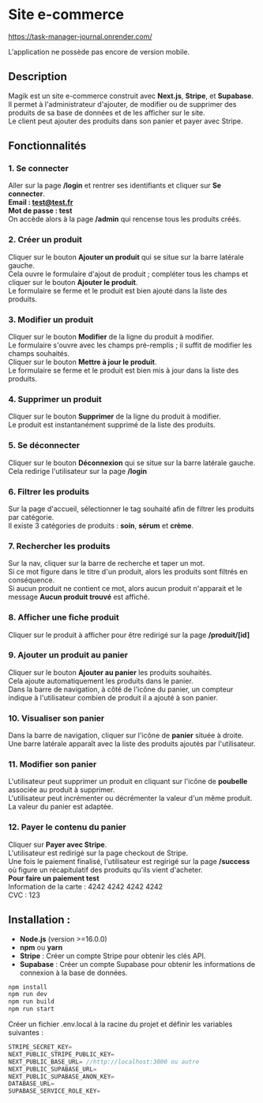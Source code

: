 # Site e-commerce

https://task-manager-journal.onrender.com/

L'application ne possède pas encore de version mobile.



## Description

Magik est un site e-commerce construit avec  **Next.js**, **Stripe**, et **Supabase**.  
Il permet à l'administrateur d'ajouter, de modifier ou de supprimer des produits de sa base de données et de 
les afficher sur le site.  
Le client peut ajouter des produits dans son panier et payer avec Stripe.

  

## Fonctionnalités


### 1. Se connecter
Aller sur la page **/login** et rentrer ses identifiants et cliquer sur **Se connecter**.  
**Email : test@test.fr**  
**Mot de passe : test**  
On accède alors à la page **/admin** qui rencense tous les produits créés.

### 2. Créer un produit
Cliquer sur le bouton **Ajouter un produit** qui se situe sur la barre latérale gauche.  
Cela ouvre le formulaire d'ajout de produit ; compléter tous les champs et cliquer sur le bouton **Ajouter le produit**.  
Le formulaire se ferme et le produit est bien ajouté dans la liste des produits.

### 3. Modifier un produit
Cliquer sur le bouton **Modifier** de la ligne du produit à modifier.  
Le formulaire s'ouvre avec les champs pré-remplis ; il suffit de modifier les champs souhaités.  
Cliquer sur le bouton **Mettre à jour le produit**.  
Le formulaire se ferme et le produit est bien mis à jour dans la liste des produits.

### 4. Supprimer un produit
Cliquer sur le bouton **Supprimer** de la ligne du produit à modifier.  
Le produit est instantanément supprimé de la liste des produits. 

### 5. Se déconnecter
Cliquer sur le bouton **Déconnexion** qui se situe sur la barre latérale gauche.  
Cela redirige l'utilisateur sur la page **/login**

### 6. Filtrer les produits
Sur la page d'accueil, sélectionner le tag souhaité afin de filtrer les produits par catégorie.  
Il existe 3 catégories de produits : **soin**, **sérum** et **crème**.

### 7. Rechercher les produits 
Sur la nav, cliquer sur la barre de recherche et taper un mot.  
Si ce mot figure dans le titre d'un produit, alors les produits sont filtrés en conséquence.  
Si aucun produit ne contient ce mot, alors aucun produit n'apparait et le message **Aucun produit trouvé** est affiché. 

### 8. Afficher une fiche produit
Cliquer sur le produit à afficher pour être redirigé sur la page **/produit/[id]** 

### 9. Ajouter un produit au panier
Cliquer sur le bouton **Ajouter au panier** les produits souhaités.  
Cela ajoute automatiquement les produits dans le panier.  
Dans la barre de navigation, à côté de l'icône du panier, un compteur indique à l'utilisateur combien de produit 
il a ajouté à son panier. 

### 10. Visualiser son panier
Dans la barre de navigation, cliquer sur l'icône de **panier** située à droite.  
Une barre latérale apparaît avec la liste des produits ajoutés par l'utilisateur. 

### 11. Modifier son panier
L'utilisateur peut supprimer un produit en cliquant sur l'icône de **poubelle** associée au produit à supprimer.  
L'utilisateur peut incrémenter ou décrémenter la valeur d'un même produit.  
La valeur du panier est adaptée. 

### 12. Payer le contenu du panier
Cliquer sur **Payer avec Stripe**.  
L'utilisateur est redirigé sur la page checkout de Stripe.  
Une fois le paiement finalisé, l'utilisateur est regirigé sur la page **/success** où figure un 
récapitulatif des produits qu'ils vient d'acheter.  
**Pour faire un paiement test**  
Information de la carte : 4242 4242 4242 4242  
CVC : 123



## Installation :

- **Node.js** (version >=16.0.0)
- **npm** ou **yarn**
- **Stripe** : Créer un compte Stripe pour obtenir les clés API.
- **Supabase** : Créer un compte Supabase pour obtenir les informations de connexion à la base de données.

```bash
npm install
npm run dev
npm run build 
npm run start
```

Créer un fichier .env.local à la racine du projet et définir les variables suivantes :  


```jsx
STRIPE_SECRET_KEY=
NEXT_PUBLIC_STRIPE_PUBLIC_KEY=
NEXT_PUBLIC_BASE_URL= //http://localhost:3000 ou autre
NEXT_PUBLIC_SUPABASE_URL=
NEXT_PUBLIC_SUPABASE_ANON_KEY=
DATABASE_URL=
SUPABASE_SERVICE_ROLE_KEY=
```

